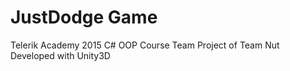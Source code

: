 # JustDodge Game

Telerik Academy 2015 C# OOP Course Team Project of Team Nut
Developed with Unity3D
